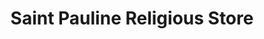 ---
title: "Saint Pauline Religious Store"
url: /kulpmont/saint-pauline-religious-store/
shop: Religion
---